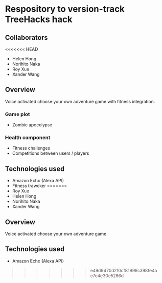 # Respository to version-track TreeHacks hack

## Collaborators
<<<<<<< HEAD
- Helen Hong
- Norihito Naka
- Roy Xue
- Xander Wang

## Overview
Voice activated choose your own adventure game with fitness integration.

### Game plot
- Zombie apocolypse

### Health component
- Fitness challenges 
- Competitions between users / players

## Technologies used
- Amazon Echo (Alexa API)
- Fitness trawcker
=======
- Roy Xue
- Helen Hong
- Norihito Naka
- Xander Wang

## Overview
Voice activated choose your own adventure game.

## Technologies used
- Amazon Echo (Alexa API)
>>>>>>> e49d9470d210cf81999c398fe4ae7c4e30e5266d

